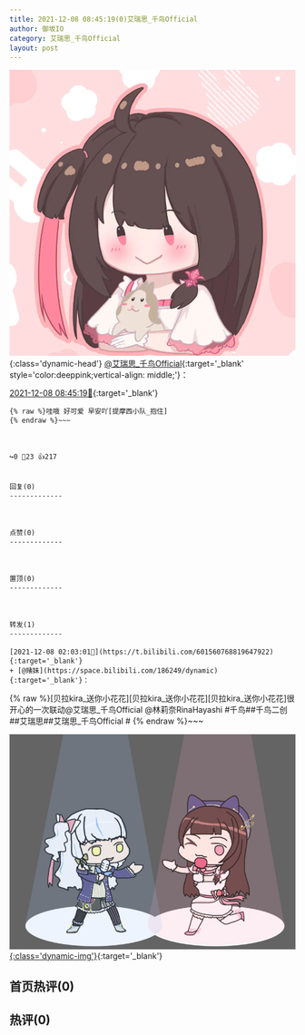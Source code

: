 ```yaml
---
title: 2021-12-08 08:45:19(0)艾瑞思_千鸟Official
author: 御坂IO
category: 艾瑞思_千鸟Official
layout: post
---
```


![img](/images/7e08840c56f251de28bdf766b647bd5fe9a5d50a.jpg){:class='dynamic-head'}
[@艾瑞思_千鸟Official](https://space.bilibili.com/1090010845/dynamic){:target='_blank' style='color:deeppink;vertical-align: middle;'}：

[2021-12-08 08:45:19🔗](https://t.bilibili.com/601664440735151762){:target='_blank'}

~~~
{% raw %}哇哦 好可爱 早安吖[提摩西小队_抱住]
{% endraw %}~~~



↪️0 💬23 👍217


回复(0)
-------------



点赞(0)
-------------



置顶(0)
-------------



转发(1)
-------------

[2021-12-08 02:03:01🔗](https://t.bilibili.com/601560768819647922){:target='_blank'}
+ [@赌妹](https://space.bilibili.com/186249/dynamic){:target='_blank'}：
~~~
{% raw %}[贝拉kira_送你小花花][贝拉kira_送你小花花][贝拉kira_送你小花花]很开心的一次联动@艾瑞思_千鸟Official @林莉奈RinaHayashi #千鸟##千鸟二创##艾瑞思##艾瑞思_千鸟Official #
{% endraw %}~~~


[![img](/images/b01167c0c78e928dc733c79da3a3be53a124964b.jpg){:class='dynamic-img'}](/images/b01167c0c78e928dc733c79da3a3be53a124964b.jpg){:target='_blank'}




首页热评(0)
-------------



热评(0)
-------------



